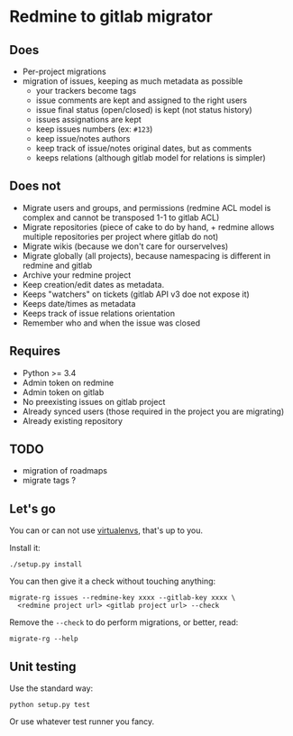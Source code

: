 Redmine to gitlab migrator
==========================

Does
----

- Per-project migrations
- migration of issues, keeping as much metadata as possible
  - your trackers become tags
  - issue comments are kept and assigned to the right users
  - issue final status (open/closed) is kept (not status history)
  - issues assignations are kept
  - keep issues numbers (ex: `#123`)
  - keep issue/notes authors
  - keep track of issue/notes original dates, but as comments
  - keeps relations (although gitlab model for relations is simpler)


Does not
--------

- Migrate users and groups, and permissions (redmine ACL model is complex and
  cannot be transposed 1-1 to gitlab ACL)
- Migrate repositories (piece of cake to do by hand, + redmine allows multiple
  repositories per project where gitlab do not)
- Migrate wikis (because we don't care for ourservelves)
- Migrate globally (all projects), because namespacing is different in redmine and gitlab
- Archive your redmine project
- Keep creation/edit dates as metadata.
- Keeps "watchers" on tickets (gitlab API v3 doe not expose it)
- Keeps date/times as metadata
- Keeps track of issue relations orientation
- Remember who and when the issue was closed

Requires
--------

- Python >= 3.4
- Admin token on redmine
- Admin token on gitlab
- No preexisting issues on gitlab project
- Already synced users (those required in the project you are migrating)
- Already existing repository

TODO
----

- migration of roadmaps
- migrate tags ?

Let's go
--------

You can or can not use
[virtualenvs](http://docs.python-guide.org/en/latest/dev/virtualenvs/), that's up to you.

Install it:

    ./setup.py install

You can then give it a check without touching anything:

    migrate-rg issues --redmine-key xxxx --gitlab-key xxxx \
      <redmine project url> <gitlab project url> --check

Remove the `--check` to do perform migrations, or better, read:

    migrate-rg --help

Unit testing
------------

Use the standard way:

    python setup.py test

Or use whatever test runner you fancy.
